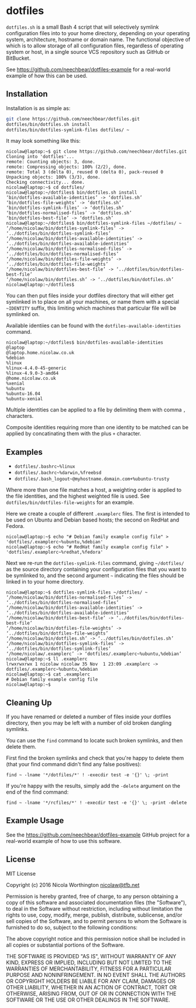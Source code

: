 # dotfiles

`dotfiles.sh` is a small Bash 4 script that will selectively symlink
configuration files into to your home directory, depending on your operating
system, architecture, hostname or domain name. The functional objective of which
is to allow storage of all configuration files, regardless of operating system
or host, in a single source VCS repository such as GitHub or BitBucket.

See https://github.com/neechbear/dotfiles-example for a real-world example of
how this can be used.


## Installation

Installation is as simple as:

```bash
git clone https://github.com/neechbear/dotfiles.git
dotfiles/bin/dotfiles.sh install
dotfiles/bin/dotfiles-symlink-files dotfiles/ ~
```

It may look something like this:

```
nicolaw@laptop:~$ git clone https://github.com/neechbear/dotfiles.git
Cloning into 'dotfiles'...
remote: Counting objects: 3, done.
remote: Compressing objects: 100% (2/2), done.
remote: Total 3 (delta 0), reused 0 (delta 0), pack-reused 0
Unpacking objects: 100% (3/3), done.
Checking connectivity... done.
nicolaw@laptop:~$ cd dotfiles/
nicolaw@laptop:~/dotfiles$ bin/dotfiles.sh install
‘bin/dotfiles-available-identities’ -> ‘dotfiles.sh’
‘bin/dotfiles-file-weights’ -> ‘dotfiles.sh’
‘bin/dotfiles-symlink-files’ -> ‘dotfiles.sh’
‘bin/dotfiles-normalised-files’ -> ‘dotfiles.sh’
‘bin/dotfiles-best-file’ -> ‘dotfiles.sh’
nicolaw@laptop:~/dotfiles$ bin/dotfiles-symlink-files ~/dotfiles/ ~
‘/home/nicolaw/bin/dotfiles-symlink-files’ -> ‘../dotfiles/bin/dotfiles-symlink-files’
‘/home/nicolaw/bin/dotfiles-available-identities’ -> ‘../dotfiles/bin/dotfiles-available-identities’
‘/home/nicolaw/bin/dotfiles-normalised-files’ -> ‘../dotfiles/bin/dotfiles-normalised-files’
‘/home/nicolaw/bin/dotfiles-file-weights’ -> ‘../dotfiles/bin/dotfiles-file-weights’
‘/home/nicolaw/bin/dotfiles-best-file’ -> ‘../dotfiles/bin/dotfiles-best-file’
‘/home/nicolaw/bin/dotfiles.sh’ -> ‘../dotfiles/bin/dotfiles.sh’
nicolaw@laptop:~/dotfiles$
```

You can then put files inside your dotfiles directory that will either get
symlinked in to place on all your machines, or name them with a special
`~IDENTITY` suffix, this limiting which machines that particular file will be
symlinked on.

Available identiies can be found with the `dotfiles-available-identities`
command.

```
nicolaw@laptop:~/dotfiles$ bin/dotfiles-available-identities
@laptop
@laptop.home.nicolaw.co.uk
%debian
%linux
%linux-4.4.0-45-generic
%linux-4.9.0-3-amd64
@home.nicolaw.co.uk
%xenial
%ubuntu
%ubuntu-16.04
%ubuntu-xenial
```

Multiple identities can be applied to a file by delimiting them with comma `,`
characters.

Composite identities requiring more than one identity to be matched can be
applied by concatinating them with the plus `+` character.


## Examples

* `dotfiles/.bashrc~%linux`
* `dotfiles/.bachrc~%darwin,%freebsd`
* `dotfiles/.bash_logout~@myhostname.domain.com+%ubuntu-trusty`

Where more than one file matches a host, a weighting order is applied to the
file identities, and the highest weighted file is used. See
`dotfiles/bin/dotfiles-file-weights` for an example.

Here we create a couple of different `.examplerc` files. The first is intended
to be used on Ubuntu and Debian based hosts; the second on RedHat and Fedora.

```
nicolaw@laptop:~$ echo "# Debian family example config file" > 'dotfiles/.examplerc~%ubuntu,%debian'
nicolaw@laptop:~$ echo "# RedHat family example config file" > 'dotfiles/.examplerc~%redhat,%fedora'
```

Next we re-run the `dotfiles-symlink-files` command, giving `~/dotfiles/` as the
source directory containing your configuration files that you want to be
symlinked to, and the second argument `~` indicating the files should be linked
in to your home directory.

```
nicolaw@laptop:~$ dotfiles-symlink-files ~/dotfiles/ ~
‘/home/nicolaw/bin/dotfiles-normalised-files’ -> ‘../dotfiles/bin/dotfiles-normalised-files’
‘/home/nicolaw/bin/dotfiles-available-identities’ -> ‘../dotfiles/bin/dotfiles-available-identities’
‘/home/nicolaw/bin/dotfiles-best-file’ -> ‘../dotfiles/bin/dotfiles-best-file’
‘/home/nicolaw/bin/dotfiles-file-weights’ -> ‘../dotfiles/bin/dotfiles-file-weights’
‘/home/nicolaw/bin/dotfiles.sh’ -> ‘../dotfiles/bin/dotfiles.sh’
‘/home/nicolaw/bin/dotfiles-symlink-files’ -> ‘../dotfiles/bin/dotfiles-symlink-files’
‘/home/nicolaw/.examplerc’ -> ‘dotfiles/.examplerc~%ubuntu,%debian’
nicolaw@laptop:~$ ll .examplerc
lrwxrwxrwx 1 nicolaw nicolaw 35 Nov  1 23:09 .examplerc -> dotfiles/.examplerc~%ubuntu,%debian
nicolaw@laptop:~$ cat .examplerc
# Debian family example config file
nicolaw@laptop:~$
```


## Cleaning Up

If you have renamed or deleted a number of files inside your dotfiles directory,
then you may be left with a number of old broken dangling symlinks.

You can use the `find` command to locate such broken symlinks, and then delete
them.

First find the broken symlinks and check that you're happy to delete them (that
your find command didn't find any false positives):

```
find ~ -lname '*/dotfiles/*' ! -execdir test -e '{}' \; -print
```

If you're happy with the results, simply add the `-delete` argument on the end
of the find command:

```
find ~ -lname '*/rcfiles/*' ! -execdir test -e '{}' \; -print -delete
```


## Example Usage

See the https://github.com/neechbear/dotfiles-example GitHub project for a
real-world example of how to use this software.


## License

MIT License

Copyright (c) 2016 Nicola Worthington <nicolaw@tfb.net>

Permission is hereby granted, free of charge, to any person obtaining a copy
of this software and associated documentation files (the "Software"), to deal
in the Software without restriction, including without limitation the rights
to use, copy, modify, merge, publish, distribute, sublicense, and/or sell
copies of the Software, and to permit persons to whom the Software is
furnished to do so, subject to the following conditions:

The above copyright notice and this permission notice shall be included in all
copies or substantial portions of the Software.

THE SOFTWARE IS PROVIDED "AS IS", WITHOUT WARRANTY OF ANY KIND, EXPRESS OR
IMPLIED, INCLUDING BUT NOT LIMITED TO THE WARRANTIES OF MERCHANTABILITY,
FITNESS FOR A PARTICULAR PURPOSE AND NONINFRINGEMENT. IN NO EVENT SHALL THE
AUTHORS OR COPYRIGHT HOLDERS BE LIABLE FOR ANY CLAIM, DAMAGES OR OTHER
LIABILITY, WHETHER IN AN ACTION OF CONTRACT, TORT OR OTHERWISE, ARISING FROM,
OUT OF OR IN CONNECTION WITH THE SOFTWARE OR THE USE OR OTHER DEALINGS IN THE
SOFTWARE.



